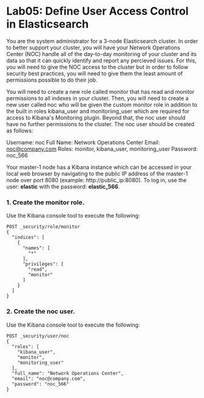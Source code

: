 # Lab05: Define User Access Control in Elasticsearch 


You are the system administrator for a 3-node Elasticsearch cluster. In order to better support your cluster, you will have your Network Operations Center (NOC) handle all of the day-to-day monitoring of your cluster and its data so that it can quickly identify and report any percieved issues. For this, you will need to give the NOC access to the cluster but in order to follow security best practices, you will need to give them the least amount of permissions possible to do their job.

You will need to create a new role called monitor that has read and monitor permissions to all indexes in your cluster. Then, you will need to create a new user called noc who will be given the custom monitor role in addition to the built in roles kibana_user and monitoriing_user which are required for access to Kibana's Monitoring plugin. Beyond that, the noc user should have no further permissions to the cluster. The noc user should be created as follows:

Username: noc
Full Name: Network Operations Center
Email: noc@company.com
Roles: monitor, kibana_user, monitoring_user
Password: noc_566

Your master-1 node has a Kibana instance which can be accessed in your local web browser by navigating to the public IP address of the master-1 node over port 8080 (example: http://public_ip:8080). To log in, use the user: **elastic**  with the password: **elastic_566**.


### 1. Create the monitor role.
Use the Kibana console tool to execute the following:
```
POST _security/role/monitor
{
  "indices": [
    {
      "names": [
        "*"
      ],
      "privileges": [
        "read",
        "monitor"
      ]
    }
  ]
}
```
### 2. Create the noc user.

Use the Kibana console tool to execute the following:
```
POST _security/user/noc
{
  "roles": [
    "kibana_user",
    "monitor",
    "monitoring_user"
  ],
  "full_name": "Network Operations Center",
  "email": "noc@company.com",
  "password": "noc_566"
}
```
